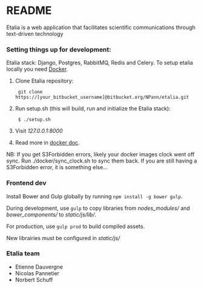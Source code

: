 # README #

Etalia is a web application that facilitates scientific communications through 
text-driven technology 

### Setting things up for development:

Etalia stack: Django, Postgres, RabbitMQ, Redis and Celery. 
To setup etalia locally you need [Docker](https://www.docker.com/).   

1. Clone Etalia repository:
        
        git clone https://[your_bitbucket_username]@bitbucket.org/NPann/etalia.git


2. Run setup.sh (this will build, run and initialize the Etalia stack):

        $ ./setup.sh

3. Visit _127.0.0.1:8000_

4. Read more in [docker doc](./docs/docker.md).

NB: If you get S3Forbidden errors, likely your docker images clock went off sync. Run ./docker/sync_clock.sh to sync
 them back. If you are still having a S3Forbidden error, it is something else...


### Frontend dev ###

Install Bower and Gulp globally by running ```npm install -g bower gulp```.

During development, use ```gulp``` to copy libraries from *nodes_modules/* and *bower_components/* to *static/js/lib/*.

For production, use ```gulp prod``` to build compiled assets. 

New librairies must be configured in *static/js/*

### Etalia team ###

* Etienne Dauvergne
* Nicolas Pannetier
* Norbert Schuff
